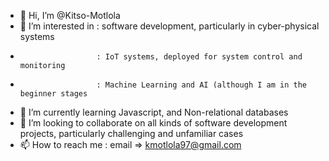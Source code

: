- 👋 Hi, I’m @Kitso-Motlola
- 👀 I’m interested in : software development, particularly in cyber-physical systems
-                      : IoT systems, deployed for system control and monitoring
-                      : Machine Learning and AI (although I am in the beginner stages
- 🌱 I’m currently learning Javascript, and Non-relational databases
- 💞️ I’m looking to collaborate on all kinds of software development projects, particularly challenging and unfamiliar cases
- 📫 How to reach me : email => kmotlola97@gmail.com
